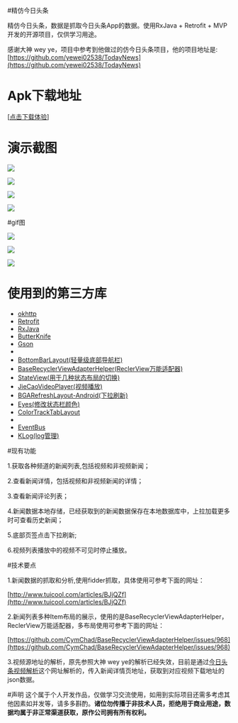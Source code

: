 #精仿今日头条

精仿今日头条，数据是抓取今日头条App的数据。使用RxJava + Retrofit + MVP开发的开源项目，仅供学习用途。

感谢大神 wey ye，项目中参考到他做过的仿今日头条项目，他的项目地址是:[https://github.com/yewei02538/TodayNews](https://github.com/yewei02538/TodayNews)


# Apk下载地址
[[点击下载体验](http://ot6hoxs4u.bkt.clouddn.com/news.apk)]


# 演示截图

![](/screenshot/home.jpg)  

![](/screenshot/video.jpg)  

![](/screenshot/micro.jpg)  

![](/screenshot/mine.jpg)  


#gif图

![](/screenshot/main.gif)  

![](/screenshot/text_detail.gif)  

![](/screenshot/video_detail.gif)  


# 使用到的第三方库
* [okhttp](https://github.com/square/okhttp)
* [Retrofit](https://github.com/square/retrofit)
* [RxJava](https://github.com/ReactiveX/RxJava)
* [ButterKnife](https://github.com/JakeWharton/butterknife)
* [Gson](https://github.com/google/gson)
* 
* [BottomBarLayout(轻量级底部导航栏)](https://github.com/chaychan/BottomBarLayout)
* [BaseRecyclerViewAdapterHelper(ReclerView万能适配器)](https://github.com/CymChad/BaseRecyclerViewAdapterHelper)
* [StateView(用于几种状态布局的切换)](https://github.com/nukc/StateView)
* [JieCaoVideoPlayer(视频播放)](https://github.com/lipangit/JieCaoVideoPlayer)
* [BGARefreshLayout-Android(下拉刷新)](https://github.com/bingoogolapple/BGARefreshLayout-Android)
* [Eyes(修改状态栏颜色)](https://github.com/imflyn/Eyes)
* [ColorTrackTabLayout](https://github.com/yewei02538/ColorTrackTabLayout)
* 
* [EventBus](https://github.com/greenrobot/EventBus)
* [KLog(log管理)](https://github.com/ZhaoKaiQiang/KLog)

#现有功能

1.获取各种频道的新闻列表,包括视频和非视频新闻；

2.查看新闻详情，包括视频和非视频新闻的详情；  

3.查看新闻评论列表； 

4.新闻数据本地存储，已经获取到的新闻数据保存在本地数据库中，上拉加载更多时可查看历史新闻；

5.底部页签点击下拉刷新;

6.视频列表播放中的视频不可见时停止播放。

#技术要点

1.新闻数据的抓取和分析,使用fidder抓取，具体使用可参考下面的网址：

[http://www.tuicool.com/articles/BJjQZf](http://www.tuicool.com/articles/BJjQZf)

2.新闻列表多种Item布局的展示，使用的是BaseRecyclerViewAdapterHelper，ReclerView万能适配器，多布局使用可参考下面的网址：

[https://github.com/CymChad/BaseRecyclerViewAdapterHelper/issues/968](https://github.com/CymChad/BaseRecyclerViewAdapterHelper/issues/968)

3.视频源地址的解析，原先参照大神 wey ye的解析已经失效，目前是通过[今日头条视频解析](http://toutiao.iiilab.com/ )这个网址解析的，传入新闻详情页地址，获取到对应视频下载地址的json数据。

#声明
这个属于个人开发作品，仅做学习交流使用，如用到实际项目还需多考虑其他因素如并发等，请多多斟酌。**诸位勿传播于非技术人员，拒绝用于商业用途，数据均属于非正常渠道获取，原作公司拥有所有权利。**

